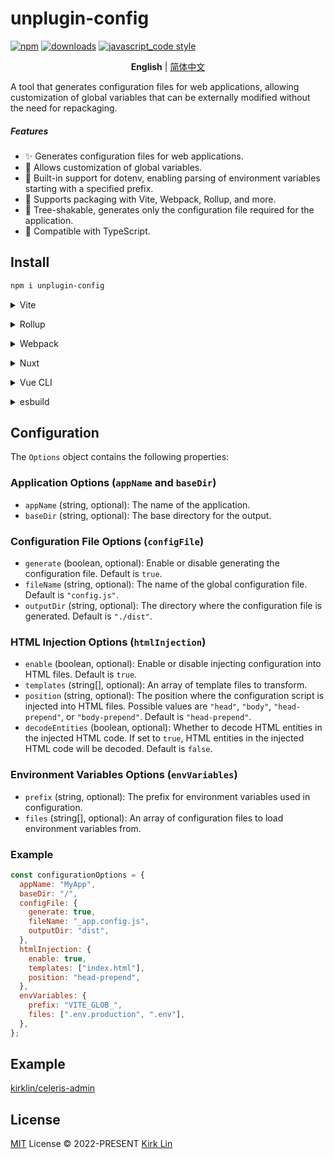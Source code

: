 # unplugin-config

[![npm][npm-image]][npm-url] [![downloads][downloads-image]][downloads-url] [![javascript_code style][code-style-image]][code-style-url]

[npm-image]: https://img.shields.io/npm/v/unplugin-config.svg
[npm-url]: https://npmjs.org/package/unplugin-config
[downloads-image]: https://img.shields.io/npm/dm/unplugin-config.svg
[downloads-url]: https://npmjs.org/package/unplugin-config
[code-style-image]: https://img.shields.io/badge/code__style-%40kirklin%2Feslint--config-brightgreen
[code-style-url]: https://github.com/kirklin/eslint-config/

<div align='center'>
<b>English</b> | <a href="README.zh-cn.md">简体中文</a>
<br>
</div>

A tool that generates configuration files for web applications, allowing customization of global variables that can be externally modified without the need for repackaging.

##### Features
- ✨ Generates configuration files for web applications.
- 🔨 Allows customization of global variables.
- 🌈 Built-in support for dotenv, enabling parsing of environment variables starting with a specified prefix.
- 🚀 Supports packaging with Vite, Webpack, Rollup, and more.
- 🎉 Tree-shakable, generates only the configuration file required for the application.
- 🌟 Compatible with TypeScript.

## Install

```bash
npm i unplugin-config
```

<details>
<summary>Vite</summary><br>

```ts
// vite.config.ts
import ConfigPlugin from "unplugin-config/vite";

export default defineConfig({
  plugins: [
    ConfigPlugin({ /* options */ }),
  ],
});
```

Example: [`playground/`](./playground/)

<br></details>

<details>
<summary>Rollup</summary><br>

```ts
// rollup.config.js
import ConfigPlugin from "unplugin-config/rollup";

export default {
  plugins: [
    ConfigPlugin({ /* options */ }),
  ],
};
```

<br></details>

<details>
<summary>Webpack</summary><br>

```ts
// webpack.config.js
module.exports = {
  /* ... */
  plugins: [
    require("unplugin-config/webpack")({ /* options */ })
  ]
};
```

<br></details>

<details>
<summary>Nuxt</summary><br>

```ts
// nuxt.config.js
export default {
  buildModules: [
    ["unplugin-config/nuxt", { /* options */ }],
  ],
};
```

> This module works for both Nuxt 2 and [Nuxt Vite](https://github.com/nuxt/vite)

<br></details>

<details>
<summary>Vue CLI</summary><br>

```ts
// vue.config.js
module.exports = {
  configureWebpack: {
    plugins: [
      require("unplugin-config/webpack")({ /* options */ }),
    ],
  },
};
```

<br></details>

<details>
<summary>esbuild</summary><br>

```ts
// esbuild.config.js
import { build } from "esbuild";
import ConfigPlugin from "unplugin-config/esbuild";

build({
  plugins: [ConfigPlugin()],
});
```

<br></details>

## Configuration

The `Options` object contains the following properties:

### Application Options (`appName` and `baseDir`)

- `appName` (string, optional): The name of the application.
- `baseDir` (string, optional): The base directory for the output.

### Configuration File Options (`configFile`)

- `generate` (boolean, optional): Enable or disable generating the configuration file. Default is `true`.
- `fileName` (string, optional): The name of the global configuration file. Default is `"config.js"`.
- `outputDir` (string, optional): The directory where the configuration file is generated. Default is `"./dist"`.

### HTML Injection Options (`htmlInjection`)

- `enable` (boolean, optional): Enable or disable injecting configuration into HTML files. Default is `true`.
- `templates` (string[], optional): An array of template files to transform.
- `position` (string, optional): The position where the configuration script is injected into HTML files. Possible values are `"head"`, `"body"`, `"head-prepend"`, or `"body-prepend"`. Default is `"head-prepend"`.
- `decodeEntities` (boolean, optional): Whether to decode HTML entities in the injected HTML code. If set to `true`, HTML entities in the injected HTML code will be decoded. Default is `false`.

### Environment Variables Options (`envVariables`)

- `prefix` (string, optional): The prefix for environment variables used in configuration.
- `files` (string[], optional): An array of configuration files to load environment variables from.

### Example

```javascript
const configurationOptions = {
  appName: "MyApp",
  baseDir: "/",
  configFile: {
    generate: true,
    fileName: "_app.config.js",
    outputDir: "dist",
  },
  htmlInjection: {
    enable: true,
    templates: ["index.html"],
    position: "head-prepend",
  },
  envVariables: {
    prefix: "VITE_GLOB_",
    files: [".env.production", ".env"],
  },
};
```

## Example

[kirklin/celeris-admin](https://github.com/kirklin/celeris-admin)

## License

[MIT](./LICENSE) License © 2022-PRESENT [Kirk Lin](https://github.com/kirklin)
